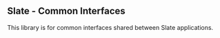 ## Slate - Common Interfaces
This library is for common interfaces shared between Slate applications.